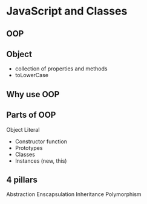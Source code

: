 # JavaScript and Classes

## OOP

## Object
- collection of properties and methods
- toLowerCase

## Why use OOP

## Parts of OOP
Object Literal

- Constructor function
- Prototypes
- Classes
- Instances (new, this)


## 4 pillars
Abstraction
Enscapsulation
Inheritance
Polymorphism
